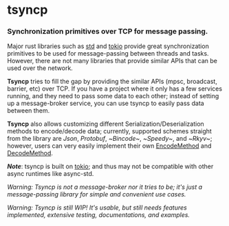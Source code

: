 # tsyncp

### Synchronization primitives over TCP for message passing.

Major rust libraries such as [std] and [tokio] provide great synchronization primitives to be
used for message-passing between threads and tasks. However, there are not many libraries
that provide similar APIs that can be used over the network.

**Tsyncp** tries to fill the gap by providing the similar APIs (mpsc, broadcast, barrier, etc) over TCP. If you
have a project where it only has a few services running, and they need to pass some data to each other;
instead of setting up a message-broker service, you can use tsyncp to easily pass data between them.

**Tsyncp** also allows customizing different Serialization/Deserialization methods to encode/decode
data; currently, supported schemes straight from the library are _Json_, _Protobuf_, ~_Bincode_~, ~_Speedy_~, and ~_Rkyv_~; however,
users can very easily implement their own [EncodeMethod] and [DecodeMethod].

***Note***: tsyncp is built on [tokio]; and thus may not be compatible with other async runtimes like async-std.

_Warning: Tsyncp is not a message-broker nor it tries to be;
it's just a message-passing library for simple and convenient use cases._

_Warning: Tsyncp is still WIP! It's usable, but still needs features implemented, extensive testing, documentations, and examples._

[std]: https://doc.rust-lang.org/stable/std/
[tokio]: https://docs.rs/tokio/latest/tokio/index.html
[encodemethod]: https://docs.rs/tsyncp/latest/tsyncp/util/codec/trait.EncodeMethod.html
[decodemethod]: https://docs.rs/tsyncp/latest/tsyncp/util/codec/trait.DecodeMethod.html
